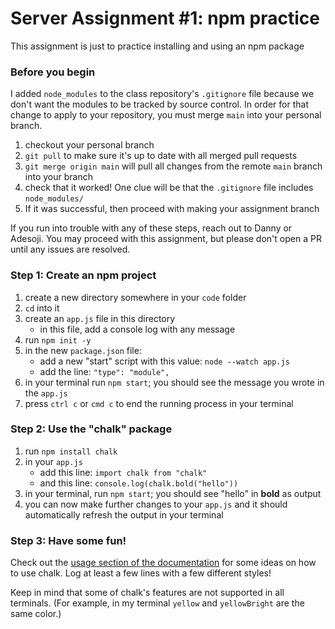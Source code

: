 # Server Assignment #1: npm practice

This assignment is just to practice installing and using an npm package

### Before you begin

I added `node_modules` to the class repository's `.gitignore` file because we don't want the modules to be tracked by source control. In order for that change to apply to your repository, you must merge `main` into your personal branch.

1. checkout your personal branch
1. `git pull` to make sure it's up to date with all merged pull requests
1. `git merge origin main` will pull all changes from the remote `main` branch into your branch
1. check that it worked! One clue will be that the `.gitignore` file includes `node_modules/`
1. If it was successful, then proceed with making your assignment branch

If you run into trouble with any of these steps, reach out to Danny or Adesoji. You may proceed with this assignment, but please don't open a PR until any issues are resolved.

### Step 1: Create an npm project

1. create a new directory somewhere in your `code` folder
1. `cd` into it
1. create an `app.js` file in this directory
   - in this file, add a console log with any message
1. run `npm init -y`
1. in the new `package.json` file:
   - add a new "start" script with this value: `node --watch app.js`
   - add the line: `"type": "module",`
1. in your terminal run `npm start`; you should see the message you wrote in the `app.js`
1. press `ctrl c` or `cmd c` to end the running process in your terminal

### Step 2: Use the "chalk" package

1. run `npm install chalk`
1. in your `app.js`
   - add this line: `import chalk from "chalk"`
   - and this line: `console.log(chalk.bold("hello"))`
1. in your terminal, run `npm start`; you should see "hello" in **bold** as output
1. you can now make further changes to your `app.js` and it should automatically refresh the output in your terminal

### Step 3: Have some fun!

Check out the [usage section of the documentation](https://github.com/chalk/chalk?tab=readme-ov-file#usage) for some ideas on how to use chalk. Log at least a few lines with a few different styles!

Keep in mind that some of chalk's features are not supported in all terminals. (For example, in my terminal `yellow` and `yellowBright` are the same color.)
